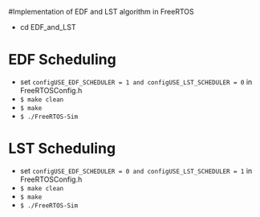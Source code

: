 #Implementation of EDF and LST algorithm in FreeRTOS

- cd EDF_and_LST

# EDF Scheduling
  - set ```configUSE_EDF_SCHEDULER = 1 and configUSE_LST_SCHEDULER = 0``` in FreeRTOSConfig.h
  - ```$ make clean```
  - ```$ make```
  - ```$ ./FreeRTOS-Sim```

# LST Scheduling
  - set ```configUSE_EDF_SCHEDULER = 0 and configUSE_LST_SCHEDULER = 1``` in FreeRTOSConfig.h
  - ```$ make clean```
  - ```$ make```
  - ```$ ./FreeRTOS-Sim```
